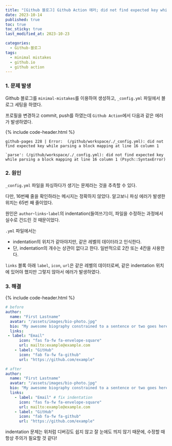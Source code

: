 ```yaml
---
title: "[Github 블로그] Github Action 에러; did not find expected key while parsing a block mapping (Psych::SyntaxError)"
date: 2023-10-14
published: true
toc: true
toc_sticky: true
last_modified_at: 2023-10-23

categories:
  - Github-블로그
tags:
  - minimal mistakes
  - github.io
  - github action
---
```


### 1. 문제 발생

Github 블로그를 `minimal-mistakes`를 이용하여 생성하고, `_config.yml` 파일에서 블로그 세팅을 하였다.

프로필을 변경하고 commit, push를 하였는데 `Github Action`에서 다음과 같은 에러가 발생하였다.

{% include code-header.html %}

```
github-pages 228 | Error:  (/github/workspace/./_config.yml): did not find expected key while parsing a block mapping at line 16 column 1

`parse': (/github/workspace/./_config.yml): did not find expected key while parsing a block mapping at line 16 column 1 (Psych::SyntaxError)
```

### 2. 원인

`_config.yml` 파일을 파싱하다가 생기는 문제라는 것을 추측할 수 있다.

다만, 16번째 줄을 확인하라는 메시지는 정확하지 않았다. 알고보니 파싱 에러가 발생한 위치는 65번 째 줄이었다.

원인은 `author`-`links`-`label`의 indentation(들여쓰기)이, 파일을 수정하는 과정에서 실수로 건드린 것 때문이었다.

`.yml` 파일에서는

- indentation의 위치가 같아야지만, 같은 레벨의 데이터라고 인식한다.
- 단, indentation의 개수는 상관이 없다고 한다. 일반적으로 2칸 또는 4칸을 사용한다.

`links` 블록 아래 `label`, `icon`, `url`은 같은 레벨의 데이터로써, 같은 indentation 위치에 있어야 했지만 그렇지 않아서 에러가 발생하였다.

### 3. 해결

{% include code-header.html %}

```yml
# before
author:
  name: "First Lastname"
  avatar: "/assets/images/bio-photo.jpg"
  bio: "My awesome biography constrained to a sentence or two goes here."
  links:
 - label: "Email"
      icon: "fas fa-fw fa-envelope-square"
      url: mailto:example@example.com
    - label: "GitHub"
      icon: "fab fa-fw fa-github"
      url: "https://github.com/example"

# after
author:
  name: "First Lastname"
  avatar: "/assets/images/bio-photo.jpg"
  bio: "My awesome biography constrained to a sentence or two goes here."
  links:
    - label: "Email" # fix indentation
      icon: "fas fa-fw fa-envelope-square"
      url: mailto:example@example.com
    - label: "GitHub"
      icon: "fab fa-fw fa-github"
      url: "https://github.com/example"
```

indentation 문제는 위처럼 디버깅도 쉽지 않고 잘 눈에도 띄지 않기 때문에, 수정할 때 항상 주의가 필요할 것 같다!
